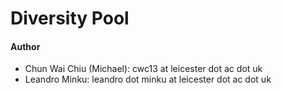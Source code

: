 # Diversity Pool

#### Author
 - Chun Wai Chiu (Michael): cwc13 at leicester dot ac dot uk
 - Leandro Minku: leandro dot minku at leicester dot ac dot uk
